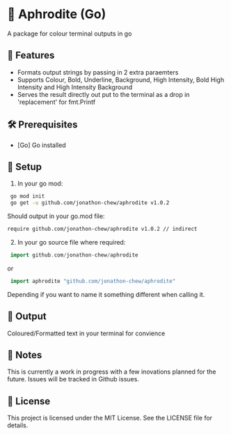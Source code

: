 # :rainbow: Aphrodite (Go)

A package for colour terminal outputs in go

## 🚀 Features

- Formats output strings by passing in 2 extra paraemters 
- Supports Colour, Bold, Underline, Background, High Intensity, Bold High Intensity and High Intensity Background
- Serves the result directly out put to the terminal as a drop in 'replacement' for fmt.Printf 

## 🛠️ Prerequisites

- [Go] Go installed 

## 📁 Setup

1. In your go mod:

  ```bash
   go mod init
   go get -u github.com/jonathon-chew/aphrodite v1.0.2
   ```

  Should output in your go.mod file:

  ```bash
  require github.com/jonathon-chew/aphrodite v1.0.2 // indirect
  ```

2. In your go source file where required:

  ```go
   import github.com/jonathon-chew/aphrodite
  ```

  or 

  ```go
   import aphrodite "github.com/jonathon-chew/aphrodite"
  ```

  Depending if you want to name it something different when calling it.

## 📂 Output

Coloured/Formatted text in your terminal for convience

## 🧠 Notes

This is currently a work in progress with a few inovations planned for the future.
Issues will be tracked in Github issues.

## 📜 License

This project is licensed under the MIT License. See the LICENSE file for details.

